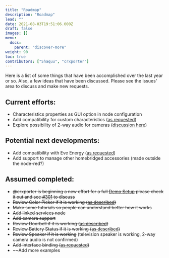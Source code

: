 ```yaml
---
title: "Roadmap"
description: "Roadmap"
lead: ""
date: 2021-08-03T19:51:06.000Z
draft: false
images: []
menu:
  docs:
    parent: "discover-more"
weight: 90
toc: true
contributors: ["Shaquu", "crxporter"]
---
```


Here is a list of some things that have been accomplished over the last year or so.
Also, a few ideas that have been discussed. Please see the issues' area to discuss and make new requests.

## Current efforts:

* Characteristics properties as GUI option in node configuration
* Add compatibility for custom characteristics ([as requested](https://github.com/NRCHKB/node-red-contrib-homekit-bridged/issues/52))
* Explore possibility of 2-way audio for cameras ([discussion here](https://github.com/NRCHKB/node-red-contrib-homekit-bridged/issues/232))

## Potential next developments:

* Add compatibility with Eve Energy ([as requested](https://github.com/NRCHKB/node-red-contrib-homekit-bridged/issues/27))
* Add support to manage other homebridged accessories (made outside the node-red?)

## Assumed completed:

* ~~@crxporter is beginning a new effort for a full [Demo Setup](https://github.com/NRCHKB/node-red-contrib-homekit-bridged/wiki/Demo-Setup) please check it out and see [#301](https://github.com/NRCHKB/node-red-contrib-homekit-bridged/issues/301) to discuss~~
* ~~Review Color Picker if it is working ([as described](https://github.com/NRCHKB/node-red-contrib-homekit-bridged/issues/10))~~
* ~~Make some tutorials so people can understand better how it works~~
* ~~Add linked services node~~
* ~~Add camera support~~
* ~~Review Doorbell if it is working ([as described](https://github.com/NRCHKB/node-red-contrib-homekit-bridged/issues/38))~~
* ~~Review Battery Status if it is working ([as described](https://github.com/NRCHKB/node-red-contrib-homekit-bridged/issues/23))~~
* ~~Review Speaker if it is working~~ (television speaker is working, 2-way camera audio is not confirmed)
* ~~Add interface binding ([as requested](https://github.com/NRCHKB/node-red-contrib-homekit-bridged/issues/44))~~
* ~~Add more examples
